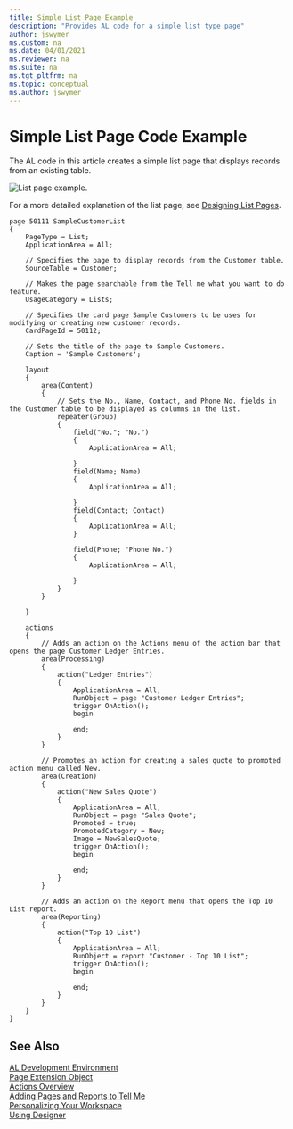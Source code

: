 ```yaml
---
title: Simple List Page Example
description: "Provides AL code for a simple list type page"
author: jswymer
ms.custom: na
ms.date: 04/01/2021
ms.reviewer: na
ms.suite: na
ms.tgt_pltfrm: na
ms.topic: conceptual
ms.author: jswymer
---
```


# Simple List Page Code Example

The AL code in this article creates a simple list page that displays records from an existing table.

![List page example.](media/sample-list-page.png "[List page example")

For a more detailed explanation of the list page, see [Designing List Pages](devenv-designing-list-pages.md).

```AL
page 50111 SampleCustomerList
{
    PageType = List;
    ApplicationArea = All;

    // Specifies the page to display records from the Customer table.
    SourceTable = Customer;

    // Makes the page searchable from the Tell me what you want to do feature. 
    UsageCategory = Lists;

    // Specifies the card page Sample Customers to be uses for modifying or creating new customer records.
    CardPageId = 50112;

    // Sets the title of the page to Sample Customers.
    Caption = 'Sample Customers';

    layout
    {
        area(Content)
        {
            // Sets the No., Name, Contact, and Phone No. fields in the Customer table to be displayed as columns in the list. 
            repeater(Group)
            {
                field("No."; "No.")
                {
                    ApplicationArea = All;

                }
                field(Name; Name)
                {
                    ApplicationArea = All;

                }
                field(Contact; Contact)
                {
                    ApplicationArea = All;
                }

                field(Phone; "Phone No.")
                {
                    ApplicationArea = All;

                }
            }
        }
    
    }

    actions
    {
        // Adds an action on the Actions menu of the action bar that opens the page Customer Ledger Entries. 
        area(Processing)
        {
            action("Ledger Entries")
            {
                ApplicationArea = All;
                RunObject = page "Customer Ledger Entries";
                trigger OnAction();
                begin

                end;
            }
        }

        // Promotes an action for creating a sales quote to promoted action menu called New.
        area(Creation)
        {
            action("New Sales Quote")
            {
                ApplicationArea = All;
                RunObject = page "Sales Quote";
                Promoted = true;
                PromotedCategory = New;
                Image = NewSalesQuote;
                trigger OnAction();
                begin

                end;
            }
        }

        // Adds an action on the Report menu that opens the Top 10 List report.
        area(Reporting)
        {
            action("Top 10 List")
            {
                ApplicationArea = All;
                RunObject = report "Customer - Top 10 List";
                trigger OnAction();
                begin

                end;
            }
        }
    }
}

```

## See Also
[AL Development Environment](devenv-reference-overview.md)  
[Page Extension Object](devenv-page-ext-object.md)  
[Actions Overview](devenv-actions-overview.md)  
[Adding Pages and Reports to Tell Me](devenv-al-menusuite-functionality.md)  
[Personalizing Your Workspace](/dynamics365/business-central/ui-personalization-user)  
[Using Designer](devenv-inclient-designer.md)  
